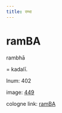 ```yaml
---
title: रम्भा
---
```


# ramBA

rambhā  <div n="P" />= kadalī.

lnum: 402

image: [449](https://www.sanskrit-lexicon.uni-koeln.de/scans/csl-apidev/servepdf.php?dict=snp&page=449)

cologne link: [ramBA](https://sanskrit-lexicon.uni-koeln.de/scans/csl-apidev/getword.php?dict=snp&key=ramBA)

